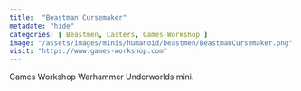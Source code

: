 ```yaml
---
title:  "Beastman Cursemaker"
metadate: "hide"
categories: [ Beastmen, Casters, Games-Workshop ]
image: "/assets/images/minis/humanoid/beastmen/BeastmanCursemaker.png"
visit: "https://www.games-workshop.com"
---
```

Games Workshop Warhammer Underworlds mini.